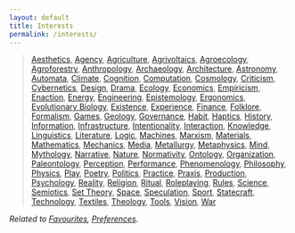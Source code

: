 ```yaml
---
layout: default
title: Interests
permalink: /interests/
---
```


> [Aesthetics](https://en.wikipedia.org/wiki/Aesthetics),
[Agency](https://en.wikipedia.org/wiki/Agency_(philosophy)),
[Agriculture](https://en.wikipedia.org/wiki/Agriculture),
[Agrivoltaics](https://en.wikipedia.org/wiki/Agrivoltaics),
[Agroecology](https://en.wikipedia.org/wiki/Agroecology),
[Agroforestry](https://en.wikipedia.org/wiki/Agroforestry),
[Anthropology](https://en.wikipedia.org/wiki/Anthropology),
[Archaeology](https://en.wikipedia.org/wiki/Archaeology),
[Architecture](https://en.wikipedia.org/wiki/Architecture),
[Astronomy](https://en.wikipedia.org/wiki/Astronomy),
[Automata](https://en.wikipedia.org/wiki/Automata_theory),
[Climate](https://en.wikipedia.org/wiki/Climate),
[Cognition](https://en.wikipedia.org/wiki/Cognition),
[Computation](https://en.wikipedia.org/wiki/Computation),
[Cosmology](https://en.wikipedia.org/wiki/Cosmology),
[Criticism](https://en.wikipedia.org/wiki/Literary_criticism),
[Cybernetics](https://en.wikipedia.org/wiki/Cybernetics),
[Design](https://en.wikipedia.org/wiki/Design),
[Drama](https://en.wikipedia.org/wiki/Drama),
[Ecology](https://en.wikipedia.org/wiki/Ecology),
[Economics](https://en.wikipedia.org/wiki/Economics),
[Empiricism](https://en.wikipedia.org/wiki/Empiricism),
[Enaction](https://en.wikipedia.org/wiki/Enactivism),
[Energy](https://en.wikipedia.org/wiki/Energy_development),
[Engineering](https://en.wikipedia.org/wiki/Engineering),
[Epistemology](https://en.wikipedia.org/wiki/Epistemology),
[Ergonomics](https://en.wikipedia.org/wiki/Ergonomics),
[Evolutionary Biology](https://en.wikipedia.org/wiki/Evolutionary_biology),
[Existence](https://en.wikipedia.org/wiki/Existence),
[Experience](https://en.wikipedia.org/wiki/Experience),
[Finance](https://en.wikipedia.org/wiki/Finance),
[Folklore](https://en.wikipedia.org/wiki/Folklore),
[Formalism](https://en.wikipedia.org/wiki/Formalism_(literature)),
[Games](https://en.wikipedia.org/wiki/Game),
[Geology](https://en.wikipedia.org/wiki/Geology),
[Governance](https://en.wikipedia.org/wiki/Governance),
[Habit](https://en.wikipedia.org/wiki/Habit), 
[Haptics](https://en.wikipedia.org/wiki/Haptic_perception),
[History](https://en.wikipedia.org/wiki/History),
[Information](https://en.wikipedia.org/wiki/Information),
[Infrastructure](https://en.wikipedia.org/wiki/Infrastructure),
[Intentionality](https://en.wikipedia.org/wiki/Intentionality),
[Interaction](https://en.wikipedia.org/wiki/Human%E2%80%93computer_interaction),
[Knowledge](https://en.wikipedia.org/wiki/Knowledge),
[Linguistics](https://en.wikipedia.org/wiki/Linguistics),
[Literature](https://en.wikipedia.org/wiki/Literature),
[Logic](https://en.wikipedia.org/wiki/Logic),
[Machines](https://en.wikipedia.org/wiki/Machine),
[Marxism](https://en.wikipedia.org/wiki/Organization),
[Materials](https://en.wikipedia.org/wiki/Materials_science),
[Mathematics](https://en.wikipedia.org/wiki/Mathematics),
[Mechanics](https://en.wikipedia.org/wiki/Mechanics),
[Media](https://en.wikipedia.org/wiki/New_media),
[Metallurgy](https://en.wikipedia.org/wiki/Metallurgy),
[Metaphysics](https://en.wikipedia.org/wiki/Metaphysics),
[Mind](https://en.wikipedia.org/wiki/Mind),
[Mythology](https://en.wikipedia.org/wiki/Myth),
[Narrative](https://en.wikipedia.org/wiki/Narratology),
[Nature](https://en.wikipedia.org/wiki/Nature),
[Normativity](https://en.wikipedia.org/wiki/Normativity),
[Ontology](https://en.wikipedia.org/wiki/Ontology),
[Organization](https://en.wikipedia.org/wiki/Organization),
[Paleontology](https://en.wikipedia.org/wiki/Paleontology),
[Perception](https://en.wikipedia.org/wiki/Perception),
[Performance](https://en.wikipedia.org/wiki/Performance),
[Phenomenology](https://en.wikipedia.org/wiki/Phenomenology_(philosophy)),
[Philosophy](https://en.wikipedia.org/wiki/Philosophy),
[Physics](https://en.wikipedia.org/wiki/Physics),
[Play](https://en.wikipedia.org/wiki/Play_(activity)),
[Poetry](https://en.wikipedia.org/wiki/Poetry),
[Politics](https://en.wikipedia.org/wiki/Politics),
[Practice](https://en.wikipedia.org/wiki/Practice_theory),
[Praxis](https://en.wikipedia.org/wiki/Praxis_(process)),
[Production](https://en.wikipedia.org/wiki/Production_(economics)),
[Psychology](https://en.wikipedia.org/wiki/Psychology),
[Reality](https://en.wikipedia.org/wiki/Reality),
[Religion](https://en.wikipedia.org/wiki/Religion),
[Ritual](https://en.wikipedia.org/wiki/Ritual),
[Roleplaying](https://en.wikipedia.org/wiki/Role-playing),
[Rules](https://en.wikipedia.org/wiki/Rule),
[Science](https://en.wikipedia.org/wiki/Science),
[Semiotics](https://en.wikipedia.org/wiki/Semiotics),
[Set Theory](https://en.wikipedia.org/wiki/Set_theory),
[Space](https://en.wikipedia.org/wiki/Outer_space),
[Speculation](https://en.wikipedia.org/wiki/Speculative_realism),
[Sport](https://en.wikipedia.org/wiki/Sport),
[Statecraft](https://en.wikipedia.org/wiki/Statecraft),
[Technology](https://en.wikipedia.org/wiki/Technology),
[Textiles](https://en.wikipedia.org/wiki/Textile),
[Theology](https://en.wikipedia.org/wiki/Theology),
[Tools](https://en.wikipedia.org/wiki/Tool),
[Vision](https://en.wikipedia.org/wiki/Visual_perception),
[War](https://en.wikipedia.org/wiki/War)

*Related to [Favourites](/favourites/), [Preferences](/preferences/).*
